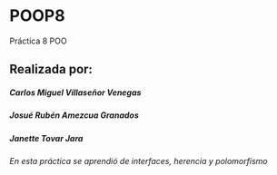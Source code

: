 # POOP8
Práctica 8 POO

## Realizada por:
##### Carlos Miguel Villaseñor Venegas
##### Josué Rubén Amezcua Granados
##### Janette Tovar Jara

*En esta práctica se aprendió de interfaces, herencia y polomorfismo*
